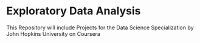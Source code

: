# Exploratory Data Analysis

This Repository will include Projects for the Data Science Specialization
by John Hopkins University on Coursera

